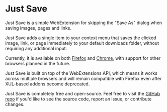 # Just Save

Just Save is a simple WebExtension for skipping the "Save As" dialog when saving images, pages and links.

Just Save adds a single item to your context menu that saves the clicked image, link, or page immediately to your default downloads folder, without requiring any additional input.

Currently, it is available on both [Firefox](https://addons.mozilla.org/en-US/firefox/addon/just-save/) and [Chrome](https://chrome.google.com/webstore/detail/plaggkdohpgdahkidgjmbhafnbbacpno), with support for other browsers planned in the future.

Just Save is built on top of the WebExtensions API, which means it works across multiple browsers and will remain compatible with Firefox even after XUL-based addons become deprecated. 

Just Save is completely free and open-source. Feel free to visit the [GitHub repo](https://github.com/lewisl9029/just-save-webextension) if you'd like to see the source code, report an issue, or contribute changes.